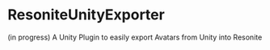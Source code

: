 # ResoniteUnityExporter

(in progress) A Unity Plugin to easily export Avatars from Unity into Resonite
